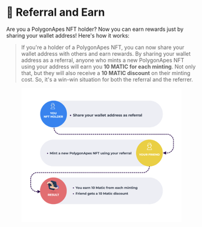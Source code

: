 # 🤑 Referral and Earn

Are you a PolygonApes NFT holder? Now you can earn rewards just by sharing your wallet address! Here's how it works:

> If you're a holder of a PolygonApes NFT, you can now share your wallet address with others and earn rewards. By sharing your wallet address as a referral, anyone who mints a new PolygonApes NFT using your address will earn you **10 MATIC for each minting**. Not only that, but they will also receive a **10 MATIC discount** on their minting cost. So, it's a win-win situation for both the referral and the referrer.

<figure><img src="../.gitbook/assets/Screenshot 1401-10-23 at 22.47.42 (2) (1).png" alt=""><figcaption></figcaption></figure>
